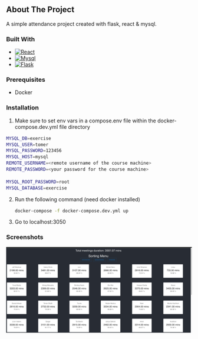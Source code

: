 <!-- ABOUT THE PROJECT -->

## About The Project

A simple attendance project created with flask, react & mysql.

### Built With

- [![React][react.js]][react-url]
- [![Mysql][mysql.dev]][mysql-url]
- [![Flask][flask.dev]][flask-url]

### Prerequisites

- Docker

### Installation

1. Make sure to set env vars in a compose.env file within the docker-compose.dev.yml file directory

```sh
MYSQL_DB=exercise
MYSQL_USER=tomer
MYSQL_PASSWORD=123456
MYSQL_HOST=mysql
REMOTE_USERNAME=<remote username of the course machine>
REMOTE_PASSWORD=<your password for the course machine>

MYSQL_ROOT_PASSWORD=root
MYSQL_DATABASE=exercise
```

2. Run the following command (need docker installed)
   ```sh
   docker-compose -f docker-compose.dev.yml up
   ```
3. Go to localhost:3050

[mysql.dev]: https://img.shields.io/badge/Mysql-DD0031?style=for-the-badge&logo=mysql&logoColor=white
[mysql-url]: https://www.mysql.com/
[react.js]: https://img.shields.io/badge/React-20232A?style=for-the-badge&logo=react&logoColor=61DAFB
[react-url]: https://reactjs.org/
[flask.dev]: https://img.shields.io/badge/Flask-563D7C?style=for-the-badge&logo=flask&logoColor=white
[flask-url]: https://flask.palletsprojects.com/en/2.2.x/

### Screenshots
![alt text](https://github.com/tomersf/bynet-py-app/blob/master/screenshots/indexScreen.png?raw=true)
